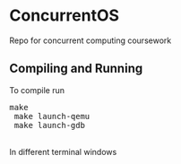 # ConcurrentOS
Repo for concurrent computing coursework
<h2>Compiling and Running</h2>
<p>
To compile run <br/>
<pre>make <br/> make launch-qemu <br/> make launch-gdb</pre>
<br/>
In different terminal windows
</p>
